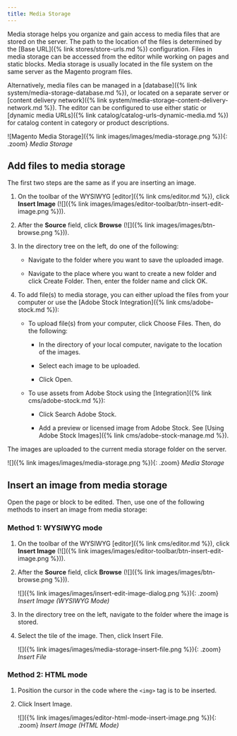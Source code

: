```yaml
---
title: Media Storage
---
```


Media storage helps you organize and gain access to media files that are stored on the server. The path to the location of the files is determined by the [Base URL]({% link stores/store-urls.md %}) configuration. Files in media storage can be accessed from the editor while working on pages and static blocks. Media storage is usually located in the file system on the same server as the Magento program files.

Alternatively, media files can be managed in a [database]({% link system/media-storage-database.md %}), or located on a separate server or [content delivery network]({% link system/media-storage-content-delivery-network.md %}). The editor can be configured to use either static or [dynamic media URLs]({% link catalog/catalog-urls-dynamic-media.md %}) for catalog content in category or product descriptions.

![Magento Media Storage]({% link images/images/media-storage.png %}){: .zoom}
_Media Storage_

## Add files to media storage

The first two steps are the same as if you are inserting an image.

1. On the toolbar of the WYSIWYG [editor]({% link cms/editor.md %}), click **Insert Image** (![]({% link images/images/editor-toolbar/btn-insert-edit-image.png %})).

1. After the **Source** field, click **Browse** (![]({% link images/images/btn-browse.png %})).

1. In the directory tree on the left, do one of the following:

   - Navigate to the folder where you want to save the uploaded image.

   - Navigate to the place where you want to create a new folder and click <span class="btn">Create Folder</span>. Then, enter the folder name and click <span class="btn">OK</span>.

1. To add file(s) to media storage, you can either upload the files from your computer or use the [Adobe Stock Integration]({% link cms/adobe-stock.md %}):

   - To upload file(s) from your computer, click <span class="btn">Choose Files</span>. Then, do the following:

      - In the directory of your local computer, navigate to the location of the images.

      - Select each image to be uploaded.

      - Click <span class="btn">Open</span>.

   - To use assets from Adobe Stock using the [Integration]({% link cms/adobe-stock.md %}):

      - Click <span class="btn">Search Adobe Stock</span>.

      - Add a preview or licensed image from Adobe Stock. See [Using Adobe Stock Images]({% link cms/adobe-stock-manage.md %}).

The images are uploaded to the current media storage folder on the server.

![]({% link images/images/media-storage.png %}){: .zoom}
_Media Storage_

## Insert an image from media storage

Open the page or block to be edited. Then, use one of the following methods to insert an image from media storage:

### Method 1: WYSIWYG mode

1. On the toolbar of the WYSIWYG [editor]({% link cms/editor.md %}), click **Insert Image** (![]({% link images/images/editor-toolbar/btn-insert-edit-image.png %})).

1. After the **Source** field, click **Browse** (![]({% link images/images/btn-browse.png %})).

    ![]({% link images/images/insert-edit-image-dialog.png %}){: .zoom}
    _Insert Image (WYSIWYG Mode)_

1. In the directory tree on the left, navigate to the folder where the image is stored.

1. Select the tile of the image. Then, click <span class="btn">Insert File</span>.

    ![]({% link images/images/media-storage-insert-file.png %}){: .zoom}
    _Insert File_

### Method 2: HTML mode

1. Position the cursor in the code where the `<img>` tag is to be inserted.

1. Click <span class="btn">Insert Image</span>.

    ![]({% link images/images/editor-html-mode-insert-image.png %}){: .zoom}
    _Insert Image (HTML Mode)_
